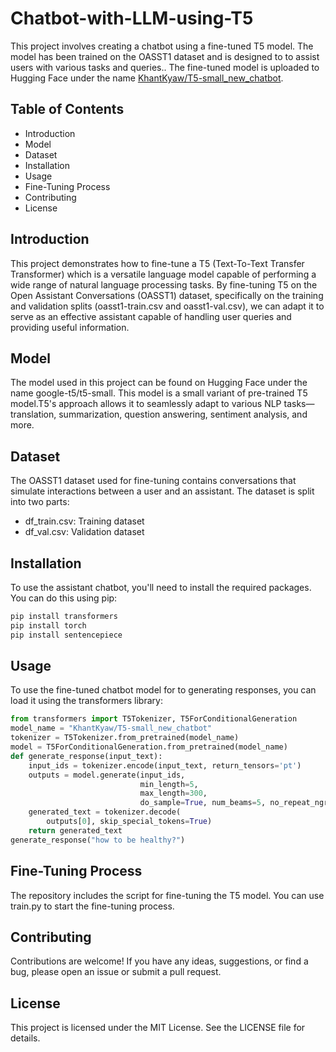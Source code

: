 # Chatbot-with-LLM-using-T5
This project involves creating a chatbot using a fine-tuned T5 model. The model has been trained on the OASST1 dataset and is designed to to assist users with various tasks and queries.. The fine-tuned model is uploaded to Hugging Face under the name [KhantKyaw/T5-small_new_chatbot](https://huggingface.co/KhantKyaw/T5-small_new_chatbot). 

## Table of Contents

- Introduction
- Model 
- Dataset
- Installation
- Usage
- Fine-Tuning Process
- Contributing
- License

## Introduction
This project demonstrates how to fine-tune a T5 (Text-To-Text Transfer Transformer) which is a versatile language model capable of performing a wide range of natural language processing tasks. By fine-tuning T5 on the Open Assistant Conversations (OASST1) dataset, specifically on the training and validation splits (oasst1-train.csv and oasst1-val.csv), we can adapt it to serve as an effective assistant capable of handling user queries and providing useful information.

## Model 
The model used in this project can be found on Hugging Face under the name google-t5/t5-small. This model is a small variant of pre-trained T5 model.T5's approach allows it to seamlessly adapt to various NLP tasks—translation, summarization, question answering, sentiment analysis, and more.

## Dataset
The OASST1 dataset used for fine-tuning contains conversations that simulate interactions between a user and an assistant. The dataset is split into two parts:
- df_train.csv: Training dataset
- df_val.csv: Validation dataset
    
## Installation
To use the assistant chatbot, you'll need to install the required packages. You can do this using pip:

``` python
pip install transformers
pip install torch
pip install sentencepiece
```

## Usage
To use the fine-tuned chatbot model for to generating responses, you can load it using the transformers library:

```python
from transformers import T5Tokenizer, T5ForConditionalGeneration
model_name = "KhantKyaw/T5-small_new_chatbot"
tokenizer = T5Tokenizer.from_pretrained(model_name)
model = T5ForConditionalGeneration.from_pretrained(model_name)
def generate_response(input_text):
    input_ids = tokenizer.encode(input_text, return_tensors='pt')
    outputs = model.generate(input_ids,
                             min_length=5,
                             max_length=300,
                             do_sample=True, num_beams=5, no_repeat_ngram_size=2)
    generated_text = tokenizer.decode(
        outputs[0], skip_special_tokens=True)
    return generated_text
generate_response("how to be healthy?")
```
## Fine-Tuning Process
The repository includes the script for fine-tuning the T5 model. You can use train.py to start the fine-tuning process.

## Contributing
Contributions are welcome! If you have any ideas, suggestions, or find a bug, please open an issue or submit a pull request.

## License
This project is licensed under the MIT License. See the LICENSE file for details.
